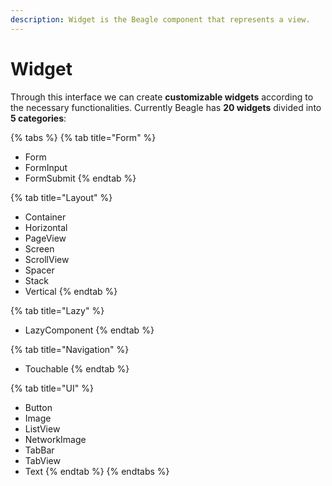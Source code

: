 ```yaml
---
description: Widget is the Beagle component that represents a view.
---
```


# Widget

Through this interface we can create **customizable widgets** according to the necessary functionalities. Currently Beagle has **20 widgets** divided into **5 categories**:

{% tabs %}
{% tab title="Form" %}
* Form
* FormInput
* FormSubmit
{% endtab %}

{% tab title="Layout" %}
* Container
* Horizontal
* PageView
* Screen
* ScrollView
* Spacer
* Stack
* Vertical
{% endtab %}

{% tab title="Lazy" %}
* LazyComponent
{% endtab %}

{% tab title="Navigation" %}
* Touchable
{% endtab %}

{% tab title="UI" %}
* Button
* Image
* ListView
* NetworkImage
* TabBar
* TabView
* Text
{% endtab %}
{% endtabs %}

